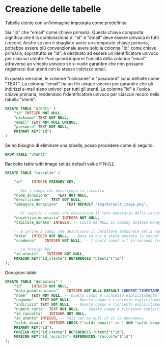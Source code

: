 # Creazione delle tabelle

Tabella utente con un'immagine impostata come predefinita

Sia "id" che "email" come chiave primaria. Questa chiave composita significa che il
la combinazione di "id" e "email" deve essere univoca in tutti i record. Anche se non è sbagliato avere un composito
chiave primaria, potrebbe essere più convenzionale avere solo la colonna "id" come chiave primaria, soprattutto se "id".
è destinato ad essere un identificatore univoco per ciascun utente. Puoi quindi imporre l'unicità della colonna "email".
attraverso un vincolo univoco se si vuole garantire che non possano registrarsi due utenti con lo stesso indirizzo email.

In questa versione, le colonne "nickname" e "password" sono definite come "TEXT". La colonna "email" ha un file unique
vincolo per garantire che gli indirizzi e-mail siano univoci per tutti gli utenti. La colonna "id" è l'unica chiave primaria,
rendendolo l'identificatore univoco per ciascun record nella tabella "utenti".

```sql
CREATE TABLE "utenti" (
    "id" INTEGER NOT NULL,
    "nickname" TEXT NOT NULL,
    "email" TEXT NOT NULL UNIQUE,
    "password" TEXT NOT NULL,
    PRIMARY KEY("id")
)
```

Se ho bisogno di eliminare una tabella, posso procedere come di seguito:
```sql
DROP TABLE "utenti"
```

Raccolte table with image set as default value if NULL
```sql
CREATE TABLE "raccolte" (

    "id"    INTEGER PRIMARY KEY,

    -- Qui i campi che descrivono la raccolta
    "nome_donazione"    TEXT NOT NULL,
    "descrizione"    TEXT NOT NULL,
    "immagine_donazione"    TEXT DEFAULT 'img/default_image.png',

    -- Di seguito i campi che descrivono il lato monetario della raccolta
    "obiettivo_monetario" INTEGER NOT NULL,
    "capitale_donato" INTEGER, -- Could be NULL is nobody donates money

    -- E infine i campi che descrivono il carattere temporale della raccolta
    "data"  INTEGER NOT NULL, -- Data in cui è stata postata la raccolta
    "scadenza"    INTEGER NOT NULL, -- I could count all in seconds from 14 days (1,210,000 seconds) to 5 minutes

    -- La foreign key
    "id_utente"    INTEGER NOT NULL,
    FOREIGN KEY("id_utente") REFERENCES "utenti"("id")
);
```

Donazioni table
```sql
CREATE TABLE "donazioni" (
	"id"	INTEGER NOT NULL,
	"data_pubblicazione"	INTEGER NOT NULL DEFAULT CURRENT_TIMESTAMP,
	"nome"	TEXT NOT NULL, -- Questo campo è richiesto esplicitamente
	"cognome"	TEXT NOT NULL, -- Questo campo è richiesto esplicitamente
	"indirizzo"	TEXT NOT NULL, -- Questo campo è richiesto esplicitamente
	"numero_carta"	TEXT NOT NULL, -- Questo campo è richiesto esplicitamente
	"id_raccolta"	INTEGER NOT NULL,
	"id_utente"	INTEGER, -- This can be null if it is Anonymous
	"soldi_donati"	INTEGER CHECK ("soldi_donati" >= 1 AND "soldi_donati" <= 5000) NOT NULL,
	PRIMARY KEY("id"),
	FOREIGN KEY("id_utente") REFERENCES "utenti"("id"),
	FOREIGN KEY("id_raccolta") REFERENCES "raccolte"("id")
);
```